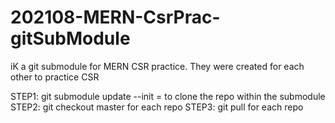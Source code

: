 # 202108-MERN-CsrPrac-gitSubModule
iK a git submodule for MERN CSR practice. They were created for each other to practice CSR

STEP1: git submodule update --init   = to clone the repo within the submodule
STEP2: git checkout master for each repo
STEP3: git pull for each repo
